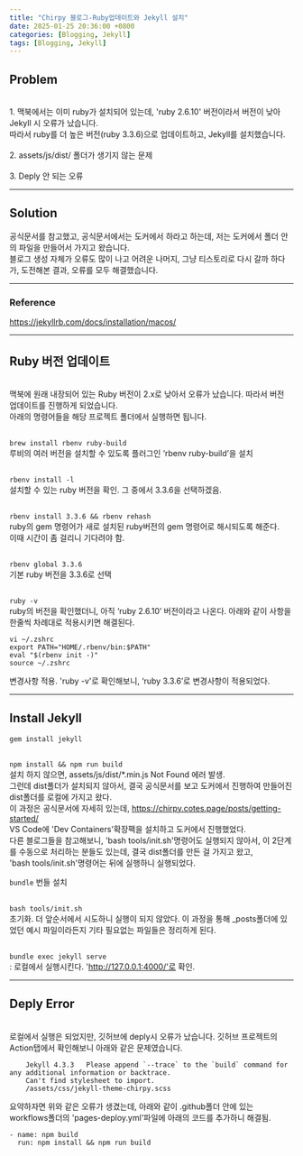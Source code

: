 ```yaml
---
title: "Chirpy 블로그-Ruby업데이트와 Jekyll 설치"
date: 2025-01-25 20:36:00 +0800
categories: [Blogging, Jekyll]
tags: [Blogging, Jekyll]
---
```

## Problem
<br>1. 맥북에서는 이미 ruby가 설치되어 있는데, 'ruby 2.6.10' 버전이라서 버전이 낮아 Jekyll 시 오류가 났습니다.
<br>따라서 ruby를 더 높은 버전(ruby 3.3.6)으로 업데이트하고, Jekyll를 설치했습니다.
<br><br>2. assets/js/dist/ 폴더가 생기지 않는 문제
<br><br>3. Deply 안 되는 오류
<hr>

## Solution
공식문서를 참고했고, 공식문서에서는 도커에서 하라고 하는데, 저는 도커에서 폴더 안의 파일을 만들어서 가지고 왔습니다.<br>
블로그 생성 자체가 오류도 많이 나고 어려운 나머지, 그냥 티스토리로 다시 갈까 하다가, 도전해본 결과, 오류를 모두 해결했습니다.
<hr>

### Reference
<https://jekyllrb.com/docs/installation/macos/>
<hr>

## Ruby 버전 업데이트
<br>맥북에 원래 내장되어 있는 Ruby 버전이 2.x로 낮아서 오류가 났습니다. 따라서 버전 업데이트를 진행하게 되었습니다.
<br>아래의 명령어들을 해당 프로젝트 폴더에서 실행하면 됩니다.

<br>`brew install rbenv ruby-build`
<br>루비의 여러 버전을 설치할 수 있도록 플러그인 ‘rbenv ruby-build’을 설치

<br>```rbenv install -l```
<br>설치할 수 있는 ruby 버전을 확인. 그 중에서 3.3.6을 선택하겠음.

<br>```rbenv install 3.3.6 && rbenv rehash```
<br>ruby의 gem 명령어가 새로 설치된 ruby버전의 gem 명령어로 해시되도록 해준다.
<br>이때 시간이 좀 걸리니 기다려야 함.

<br>```rbenv global 3.3.6```
<br>기본 ruby 버전을 3.3.6로 선택

<br>```ruby -v```
<br>ruby의 버전을 확인했더니, 아직 ‘ruby 2.6.10’ 버전이라고 나온다. 아래와 같이 사항을 한줄씩 차례대로 적용시키면 해결된다.


    vi ~/.zshrc
    export PATH="HOME/.rbenv/bin:$PATH"
    eval "$(rbenv init -)"
    source ~/.zshrc

변경사항 적용. 'ruby -v'로 확인해보니, ‘ruby 3.3.6’로 변경사항이 적용되었다.
<hr>

## Install Jekyll
```gem install jekyll```

<br>```npm install && npm run build```
<br>설치 하지 않으면, assets/js/dist/*.min.js Not Found 에러 발생.
<br>그런데 dist폴더가 설치되지 않아서, 결국 공식문서를 보고 도커에서 진행하여 만들어진 dist폴더를 로컬에 가지고 왔다.
<br>이 과정은 공식문서에 자세히 있는데, <https://chirpy.cotes.page/posts/getting-started/>
<br>VS Code에 'Dev Containers'확장팩을 설치하고 도커에서 진행했었다.
<br>다른 블로그들을 참고해보니, 'bash tools/init.sh'명령어도 실행되지 않아서, 이 2단계를 수동으로 처리하는 분들도 있는데, 결국 dist폴더를 만든 걸 가지고 왔고,
<br>'bash tools/init.sh'명령어는 뒤에 실행하니 실행되었다.

```bundle```
번들 설치

<br>```bash tools/init.sh```
<br>초기화. 더 앞순서에서 시도하니 실행이 되지 않았다. 이 과정을 통해 _posts폴더에 있었던 예시 파일이라든지 기타 필요없는 파일들은 정리하게 된다.

<br>```bundle exec jekyll serve```
<br>: 로컬에서 실행시킨다. 'http://127.0.0.1:4000/'로 확인.
<hr>


## Deply Error
<br>로컬에서 실행은 되었지만, 깃허브에 deply시 오류가 났습니다. 깃허브 프로젝트의 Action탭에서 확인해보니 아래와 같은 문제였습니다.

        Jekyll 4.3.3   Please append `--trace` to the `build` command for any additional information or backtrace.
        Can't find stylesheet to import.
        /assets/css/jekyll-theme-chirpy.scss

요약하자면 위와 같은 오류가 생겼는데, 아래와 같이 .github폴더 안에 있는 workflows폴더의 'pages-deploy.yml'파일에 아래의 코드를 추가하니 해결됨.

    - name: npm build
      run: npm install && npm run build

